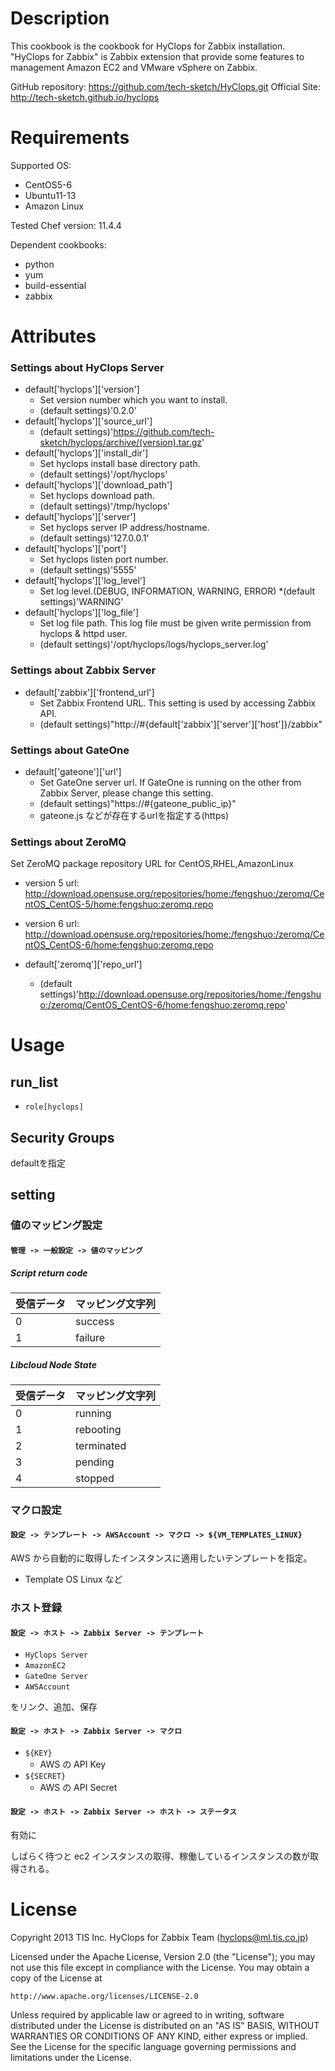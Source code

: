 Description
===========

This cookbook is the cookbook for HyClops for Zabbix installation.
"HyClops for Zabbix" is Zabbix extension that provide some features to management Amazon EC2 and VMware vSphere on Zabbix.

GitHub repository: https://github.com/tech-sketch/HyClops.git
Official Site: http://tech-sketch.github.io/hyclops

Requirements
============

Supported OS:

* CentOS5-6
* Ubuntu11-13
* Amazon Linux

Tested Chef version: 11.4.4

Dependent cookbooks:

* python
* yum
* build-essential
* zabbix

Attributes
==========

### Settings about HyClops Server

* default['hyclops']['version']
    * Set version number which you want to install.
    * (default settings)'0.2.0'
* default['hyclops']['source_url']
    * (default settings)'https://github.com/tech-sketch/hyclops/archive/(version).tar.gz'
* default['hyclops']['install_dir']
    * Set hyclops install base directory path.
    * (default settings)'/opt/hyclops'
* default['hyclops']['download_path']
    * Set hyclops download path.
    * (default settings)'/tmp/hyclops'
* default['hyclops']['server']
    * Set hyclops server IP address/hostname.
    * (default settings)'127.0.0.1'
* default['hyclops']['port']
    * Set hyclops listen port number.
    * (default settings)'5555'
* default['hyclops']['log_level']
    * Set log level.(DEBUG, INFORMATION, WARNING, ERROR)
    *(default settings)'WARNING'
* default['hyclops']['log_file']
    * Set log file path. This log file must be given write permission from hyclops & httpd user.
    * (default settings)'/opt/hyclops/logs/hyclops_server.log'

### Settings about Zabbix Server

* default['zabbix']['frontend_url']
    * Set Zabbix Frontend URL. This setting is used by accessing Zabbix API.
    * (default settings)"http://#{default['zabbix']['server']['host']}/zabbix"

### Settings about GateOne

* default['gateone']['url']
    * Set GateOne server url. If GateOne is running on the other from Zabbix Server, please change this setting.
    * (default settings)"https://#{gateone_public_ip}"
    * gateone.js などが存在するurlを指定する(https)

### Settings about ZeroMQ

Set ZeroMQ package repository URL for CentOS,RHEL,AmazonLinux

* version 5 url: http://download.opensuse.org/repositories/home:/fengshuo:/zeromq/CentOS_CentOS-5/home:fengshuo:zeromq.repo
* version 6 url: http://download.opensuse.org/repositories/home:/fengshuo:/zeromq/CentOS_CentOS-6/home:fengshuo:zeromq.repo 

* default['zeromq']['repo_url']
    * (default settings)'http://download.opensuse.org/repositories/home:/fengshuo:/zeromq/CentOS_CentOS-6/home:fengshuo:zeromq.repo'

Usage
=====

run_list
---------
* `role[hyclops]`

Security Groups
----------------
defaultを指定

setting
-------------

### 値のマッピング設定
#### `管理 -> 一般設定 -> 値のマッピング`

##### Script return code

| 受信データ | マッピング文字列 |
|------------|------------------|
| 0          | success          |
| 1          | failure          |

##### Libcloud Node State

| 受信データ | マッピング文字列 |
|------------|------------------|
| 0          | running          |
| 1          | rebooting        |
| 2          | terminated       |
| 3          | pending          |
| 4          | stopped          |

### マクロ設定
#### `設定 -> テンプレート -> AWSAccount -> マクロ -> ${VM_TEMPLATES_LINUX}`
AWS から自動的に取得したインスタンスに適用したいテンプレートを指定。

* Template OS Linux など

### ホスト登録
#### `設定 -> ホスト -> Zabbix Server -> テンプレート`

* `HyClops Server`
* `AmazonEC2`
* `GateOne Server`
* `AWSAccount`

をリンク、追加、保存

#### `設定 -> ホスト -> Zabbix Server -> マクロ`
* `${KEY}`
  * AWS の API Key
* `${SECRET}`
  * AWS の API Secret

#### `設定 -> ホスト -> Zabbix Server -> ホスト -> ステータス`
有効に


しばらく待つと ec2 インスタンスの取得、稼働しているインスタンスの数が取得される。


License
======

Copyright 2013 TIS Inc. HyClops for Zabbix Team (hyclops@ml.tis.co.jp)

Licensed under the Apache License, Version 2.0 (the "License");
you may not use this file except in compliance with the License.
You may obtain a copy of the License at

    http://www.apache.org/licenses/LICENSE-2.0

Unless required by applicable law or agreed to in writing, software
distributed under the License is distributed on an "AS IS" BASIS,
WITHOUT WARRANTIES OR CONDITIONS OF ANY KIND, either express or implied.
See the License for the specific language governing permissions and
limitations under the License.
